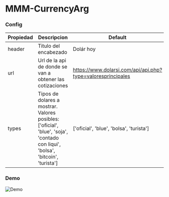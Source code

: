 # MMM-CurrencyArg
### Config
|Propiedad|Descripcion|Default|
|------|-------|------|
|header|Titulo del encabezado|Dolár hoy|
|url|Url de la api de donde se van a obtener las cotizaciones|https://www.dolarsi.com/api/api.php?type=valoresprincipales|
|types|Tipos de dolares a mostrar. Valores posibles: ['oficial', 'blue', 'soja', 'contado con liqui', 'bolsa', 'bitcoin', 'turista']|['oficial', 'blue', 'bolsa', 'turista']|

### Demo
![Demo](demo/demo.jpg)
 
